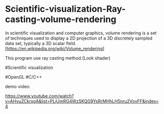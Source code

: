 # Scientific-visualization-Ray-casting-volume-rendering

In scientific visualization and computer graphics, volume rendering is a set of techniques used to display a 2D projection of a 3D discretely sampled data set, typically a 3D scalar field.[https://en.wikipedia.org/wiki/Volume_rendering]

This program use ray casting method.(Look shader)

#Scientific visualization

#OpenGL
#C/C++

demo video:

https://www.youtube.com/watch?v=AHvuZCkrsgA&list=PLjUmRG4WzSKQG9YsRrMHhLH5nru2VovFF&index=4
